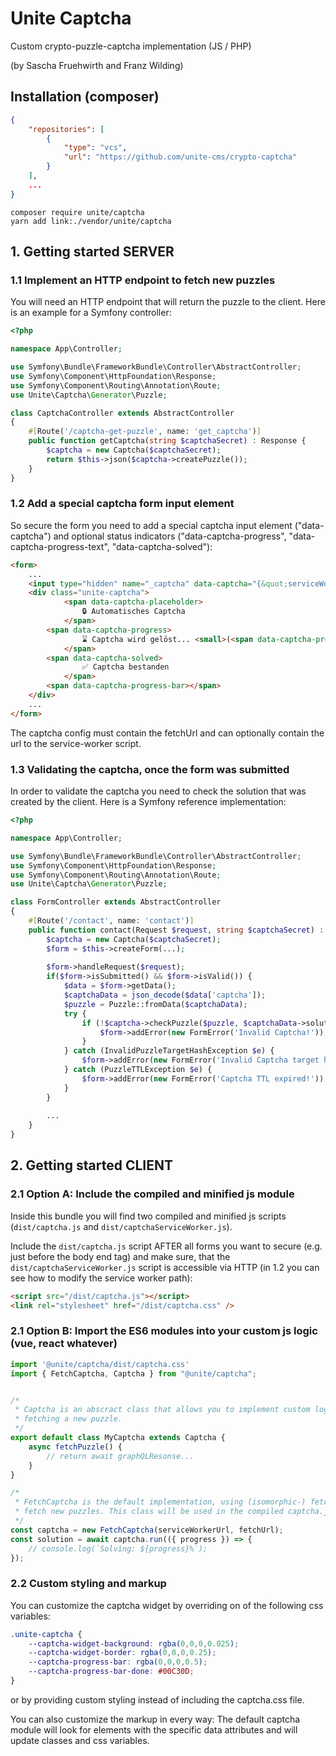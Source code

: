 # Unite Captcha

Custom crypto-puzzle-captcha implementation (JS / PHP)

(by Sascha Fruehwirth and Franz Wilding)

## Installation (composer)


```json
{
    "repositories": [
        {
            "type": "vcs",
            "url": "https://github.com/unite-cms/crypto-captcha"
        }
    ],
    ...
}
```


```shell
composer require unite/captcha
yarn add link:./vendor/unite/captcha 
```

## 1. Getting started SERVER

### 1.1 Implement an HTTP endpoint to fetch new puzzles
You will need an HTTP endpoint that will return the puzzle to the client. Here is an example for a Symfony controller:
```php
<?php

namespace App\Controller;

use Symfony\Bundle\FrameworkBundle\Controller\AbstractController;
use Symfony\Component\HttpFoundation\Response;
use Symfony\Component\Routing\Annotation\Route;
use Unite\Captcha\Generator\Puzzle;

class CaptchaController extends AbstractController
{
    #[Route('/captcha-get-puzzle', name: 'get_captcha')]
    public function getCaptcha(string $captchaSecret) : Response {
        $captcha = new Captcha($captchaSecret);
        return $this->json($captcha->createPuzzle());
    }
}
```

### 1.2 Add a special captcha form input element
So secure the form you need to add a special captcha input element ("data-captcha") and optional status indicators 
("data-captcha-progress", "data-captcha-progress-text", "data-captcha-solved"): 
```html
<form>
    ...
    <input type="hidden" name="_captcha" data-captcha="{&quot;serviceWorkerUrl&quot;:&quot;\/dist\/captchaServiceWorker.js&quot;,&quot;fetchUrl&quot;:&quot;\/captcha-get-puzzle&quot;}" />
    <div class="unite-captcha">
            <span data-captcha-placeholder>
                🔒 Automatisches Captcha
            </span>
        <span data-captcha-progress>
                ⌛️️ Captcha wird gelöst... <small>(<span data-captcha-progress-text></span>)</small>
            </span>
        <span data-captcha-solved>
                ✅ Captcha bestanden
            </span>
        <span data-captcha-progress-bar></span>
    </div>
    ...
</form>
```
The captcha config must contain the fetchUrl and can optionally contain the url to the service-worker script.

### 1.3 Validating the captcha, once the form was submitted
In order to validate the captcha you need to check the solution that was created by the client. Here is a Symfony 
reference implementation:
```php
<?php

namespace App\Controller;

use Symfony\Bundle\FrameworkBundle\Controller\AbstractController;
use Symfony\Component\HttpFoundation\Response;
use Symfony\Component\Routing\Annotation\Route;
use Unite\Captcha\Generator\Puzzle;

class FormController extends AbstractController
{
    #[Route('/contact', name: 'contact')]
    public function contact(Request $request, string $captchaSecret) : Response {
        $captcha = new Captcha($captchaSecret);
        $form = $this->createForm(...);
        
        $form->handleRequest($request);
        if($form->isSubmitted() && $form->isValid()) {
            $data = $form->getData();
            $captchaData = json_decode($data['captcha']);
            $puzzle = Puzzle::fromData($captchaData);
            try {
                if (!$captcha->checkPuzzle($puzzle, $captchaData->solution)) {
                    $form->addError(new FormError('Invalid Captcha!'));
                }
            } catch (InvalidPuzzleTargetHashException $e) {
                $form->addError(new FormError('Invalid Captcha target hash!'));
            } catch (PuzzleTTLException $e) {
                $form->addError(new FormError('Captcha TTL expired!'));
            }
        }
        
        ...
    }
}
```

## 2. Getting started CLIENT

### 2.1 Option A: Include the compiled and minified js module
Inside this bundle you will find two compiled and minified js scripts (`dist/captcha.js` and `dist/captchaServiceWorker.js`). 

Include the `dist/captcha.js` script AFTER all forms you want to secure (e.g. just before the body end tag) and make 
sure, that the `dist/captchaServiceWorker.js` script is accessible via HTTP (in 1.2 you can see how to modify the 
service worker path):
````html
<script src="/dist/captcha.js"></script>
<link rel="stylesheet" href="/dist/captcha.css" />
````

### 2.1 Option B: Import the ES6 modules into your custom js logic (vue, react whatever) 
````js
import '@unite/captcha/dist/captcha.css'
import { FetchCaptcha, Captcha } from "@unite/captcha";


/* 
 * Captcha is an abscract class that allows you to implement custom logic for 
 * fetching a new puzzle.
 */
export default class MyCaptcha extends Captcha {
    async fetchPuzzle() {
        // return await graphQLResonse...
    }
}

/*
 * FetchCaptcha is the default implementation, using (isomorphic-) fetch to 
 * fetch new puzzles. This class will be used in the compiled captcha.js script.
 */
const captcha = new FetchCaptcha(serviceWorkerUrl, fetchUrl);
const solution = await captcha.run(({ progress }) => {
    // console.log(`Solving: ${progress}%`);
});

````

### 2.2 Custom styling and markup
You can customize the captcha widget by overriding on of the following css variables: 
```css
.unite-captcha {
    --captcha-widget-background: rgba(0,0,0,0.025);
    --captcha-widget-border: rgba(0,0,0,0.25);
    --captcha-progress-bar: rgba(0,0,0,0.5);
    --captcha-progress-bar-done: #00C30D;
}
```
or by providing custom styling instead of including the captcha.css file.

You can also customize the markup in every way: The default captcha module will look for elements with the specific data 
attributes and will update classes and css variables.
